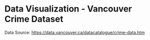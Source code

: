 # Data Visualization - Vancouver Crime Dataset

Data Source: https://data.vancouver.ca/datacatalogue/crime-data.htm

